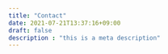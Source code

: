 ```yaml
---
title: "Contact"
date: 2021-07-21T13:37:16+09:00
draft: false
description : "this is a meta description"
---
```


